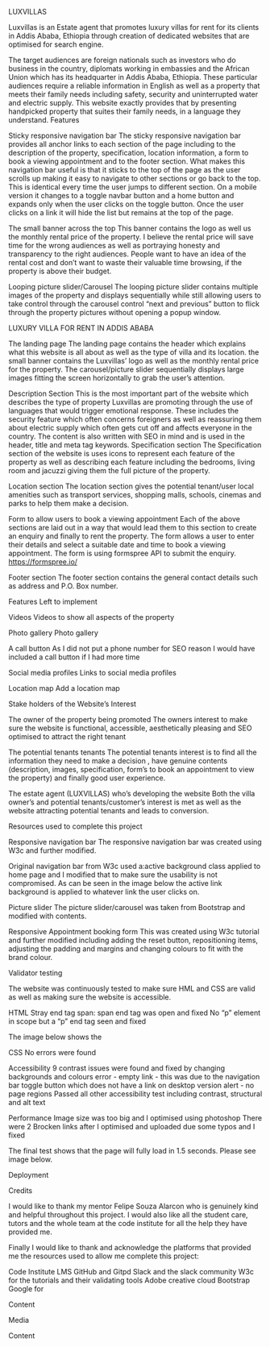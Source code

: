 LUXVILLAS

Luxvillas is an Estate agent that promotes luxury villas for rent for its clients in Addis Ababa, Ethiopia through creation of dedicated websites that are optimised for search engine.

The target audiences are foreign nationals such as investors who do business in the country, diplomats working in embassies and the African Union which has its headquarter in Addis Ababa, Ethiopia.  These particular audiences require a reliable information in English as well as a property that meets their family needs including safety, security and uninterrupted water and electric supply. This website exactly provides that by presenting handpicked property that suites their family needs, in a language they understand. 
Features

Sticky responsive navigation bar
The sticky responsive navigation bar provides all anchor links to each section of the page including to the description of the property, specification, location information, a form to book a viewing appointment and to the footer section. What makes this navigation bar useful is that it sticks to the top of the page as the user scrolls up making it easy to navigate to other sections or go back to the top. This is identical every time the user jumps to different section. On a mobile version it changes to a toggle navbar button and a home button and expands only when the user clicks on the toggle button. Once the user clicks on a link it will hide the list but remains at the top of the page.

The small banner across the top
This banner contains the logo as well us the monthly rental price of the property. I believe the rental price will save time for the wrong audiences as well as portraying honesty and transparency to the right audiences.  People want to have an idea of the rental cost and don’t want to waste their valuable time browsing, if the property is above their budget. 

Looping picture slider/Carousel
The looping picture slider contains multiple images of the property and displays sequentially while still allowing users to take control through the carousel control “next and previous” button to flick through the property pictures without opening a popup window. 


LUXURY VILLA FOR RENT IN ADDIS ABABA 

The landing page 
The landing page contains the header which explains what this website is all about as well as the type of villa and its location.
the small banner contains the Luxvillas’ logo as well as the monthly rental price for the property. 
The carousel/picture slider sequentially displays large images fitting the screen horizontally to grab the user’s attention. 

Description Section
This is the most important part of the website which describes the type of property Luxvillas are promoting through the use of languages that would trigger emotional response. These includes the security feature which often concerns foreigners as well as reassuring them about electric supply which often gets cut off and affects everyone in the country. The content is also written with SEO in mind and is used in the header, title and meta tag keywords. 
Specification section
The Specification section of the website is  uses icons to represent each feature of the property as well as describing each feature including the bedrooms, living room and jacuzzi giving them the full picture of the property.



Location section
The location section gives the potential tenant/user local amenities such as  transport services, shopping malls, schools, cinemas and parks to help them make a decision. 


Form to allow users to book a viewing appointment
Each of the above sections are laid out in a way that would lead them to this section to create an enquiry and finally to rent the property. The form allows a user to enter their details and select a suitable date and time to book a viewing appointment. The form is using formspree API to submit the enquiry.  
https://formspree.io/ 


Footer section
The footer section contains the general contact details such as address and P.O. Box number.



Features Left to implement

Videos 
Videos to show all aspects of the property

Photo gallery
Photo gallery

A call button
As I did not put a phone number for SEO reason I would have included a call button if I had more time

Social media profiles
Links to social media profiles

Location map
Add a location map





Stake holders of the Website’s Interest

The owner of the property being promoted
The owners interest to make sure the website is functional, accessible, aesthetically pleasing and SEO optimised to attract the right tenant

The potential tenants tenants
The potential tenants interest is to find all the information they need to make a decision , have genuine contents (description, images, specification, form’s to book an appointment to view the property) and finally good user experience.

The estate agent (LUXVILLAS) who’s developing the website
Both the villa owner’s and potential tenants/customer’s interest is met as well as the website attracting potential tenants and leads to conversion.


Resources used to complete this project

Responsive navigation bar
The responsive navigation bar was created using W3c and further modified. 

Original navigation bar from W3c used a:active background class applied to home page and I modified that to make sure the usability is not compromised. As can be seen in the image below the active link background is applied to whatever link the user clicks on.

Picture slider 
The picture slider/carousel was taken from Bootstrap and modified with contents.

Responsive Appointment booking form 
This was created using W3c tutorial and further modified including adding the reset button, repositioning items, adjusting the padding and margins and changing colours to fit with the brand colour.

Validator testing

The website was continuously tested to make sure HML and CSS are valid as well as making sure the website is accessible. 


HTML
Stray end tag span: span end tag was open and fixed
No “p” element in scope but a “p” end tag seen and fixed

The image below shows the 


CSS
No errors were found



	
Accessibility
9 contrast issues were found and fixed by changing backgrounds and colours
 error - empty link - this was due to the navigation bar toggle button which does not have a link on desktop version
alert - no page regions 
Passed all other accessibility test including contrast, structural and alt text




























Performance
Image size was too big and I optimised using photoshop 
There were 2 Brocken links after I optimised and uploaded due some typos and I fixed

The final test shows that the page will fully load in 1.5 seconds. Please see image below. 





Deployment



















Credits

I would like to thank my mentor Felipe Souza Alarcon who is genuinely kind and helpful throughout this project. I would also like all the student care, tutors and the whole team at the code institute for all the help they have provided me. 

Finally I would like to thank and acknowledge the platforms that provided me the resources used to allow me complete this project:


Code Institute LMS
GitHub and Gitpd
Slack and the slack community
W3c for the tutorials and their validating tools
Adobe creative cloud
Bootstrap
Google for 








Content













Media







Content

